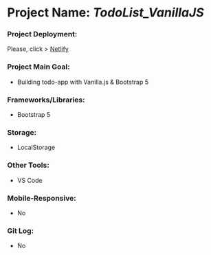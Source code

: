 # Project Name: *TodoList_VanillaJS*
### Project Deployment:
Please, click > [Netlify](https://todo-app-vanillajs-barisd.netlify.app/)
### Project Main Goal: 
- Building todo-app  with Vanilla.js & Bootstrap 5
### Frameworks/Libraries:
- Bootstrap 5
### Storage:
- LocalStorage
### Other Tools:
- VS Code
### Mobile-Responsive:
- No
### Git Log:
- No





